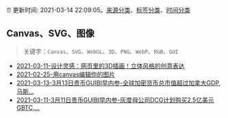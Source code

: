:alarm_clock: 更新时间: 2021-03-14 22:09:05。[来源分类](../README.md)、[标签分类](../TAGS.md)、[时间分类](../TIMELINE.md)

## Canvas、SVG、图像


> 关键字：`Canvas`、`SVG`、`WebGL`、`3D`、`PNG`、`WebP`、`RGB`、`GUI`



- [2021-03-11-设计灵感：网页里的3D插画！立体风格的创意表达](https://www.ershicimi.com/p/75c98705a38d8b34d0711152a5effd49) 
- [2021-02-25-用canvas编辑你的图片](https://www.ershicimi.com/p/b77d97409c8f667fe53026482ce85bed) 
- [2021-03-13-3月13日贵币GUIBI早内参-全球加密货币总市值超过加拿大GDP,马斯...](https://sec.thief.one/article_content?a_id=685a89d476fa07799725672045ccc42b) 
- [2021-03-11-3月11日贵币GUIBI早内参-灰度母公司DCG计划购买2.5亿美元GBTC,...](https://sec.thief.one/article_content?a_id=60d1358db0e7dcd652ae99a53e853022) 